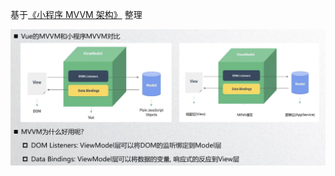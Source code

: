 基于[《小程序 MVVM 架构》](https://www.bilibili.com/video/BV1Kt411V7rg?p=6&spm_id_from=pageDriver) 整理

![](pics/4-1-Mvvm对比.png)